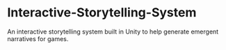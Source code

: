 # Interactive-Storytelling-System
An interactive storytelling system built in Unity to help generate emergent narratives for games.
